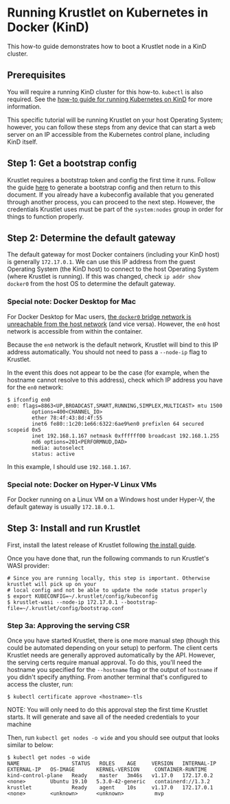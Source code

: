 # Running Krustlet on Kubernetes in Docker (KinD)

This how-to guide demonstrates how to boot a Krustlet node in a KinD cluster.

## Prerequisites

You will require a running KinD cluster for this how-to. `kubectl` is also
required. See the [how-to guide for running Kubernetes on
KinD](kubernetes-on-kind.md) for more information.

This specific tutorial will be running Krustlet on your host Operating System;
however, you can follow these steps from any device that can start a web server
on an IP accessible from the Kubernetes control plane, including KinD itself.

## Step 1: Get a bootstrap config

Krustlet requires a bootstrap token and config the first time it runs. Follow
the guide [here](bootstrapping.md) to generate a bootstrap config and then
return to this document. If you already have a kubeconfig available that you
generated through another process, you can proceed to the next step. However,
the credentials Krustlet uses must be part of the `system:nodes` group in order
for things to function properly.

## Step 2: Determine the default gateway

The default gateway for most Docker containers (including your KinD host) is
generally `172.17.0.1`. We can use this IP address from the guest Operating
System (the KinD host) to connect to the host Operating System (where Krustlet
is running). If this was changed, check `ip addr show docker0` from the host OS
to determine the default gateway.

### Special note: Docker Desktop for Mac

For Docker Desktop for Mac users, [the `docker0` bridge network is unreachable
from the host
network](https://docs.docker.com/docker-for-mac/networking/#use-cases-and-workarounds)
(and vice versa). However, the `en0` host network is accessible from within the
container.

Because the `en0` network is the default network, Krustlet will bind to this IP
address automatically. You should not need to pass a `--node-ip` flag to
Krustlet.

In the event this does not appear to be the case (for example, when the hostname
cannot resolve to this address), check which IP address you have for the `en0`
network:

```console
$ ifconfig en0
en0: flags=8863<UP,BROADCAST,SMART,RUNNING,SIMPLEX,MULTICAST> mtu 1500
        options=400<CHANNEL_IO>
        ether 78:4f:43:8d:4f:55
        inet6 fe80::1c20:1e66:6322:6ae9%en0 prefixlen 64 secured scopeid 0x5
        inet 192.168.1.167 netmask 0xffffff00 broadcast 192.168.1.255
        nd6 options=201<PERFORMNUD,DAD>
        media: autoselect
        status: active
```

In this example, I should use `192.168.1.167`.

### Special note: Docker on Hyper-V Linux VMs

For Docker running on a Linux VM on a Windows host under Hyper-V, the default
gateway is usually `172.18.0.1`.

## Step 3: Install and run Krustlet

First, install the latest release of Krustlet following [the install
guide](../intro/install.md).

Once you have done that, run the following commands to run Krustlet's WASI
provider:

```console
# Since you are running locally, this step is important. Otherwise krustlet will pick up on your
# local config and not be able to update the node status properly
$ export KUBECONFIG=~/.krustlet/config/kubeconfig
$ krustlet-wasi --node-ip 172.17.0.1 --bootstrap-file=~/.krustlet/config/bootstrap.conf
```

### Step 3a: Approving the serving CSR

Once you have started Krustlet, there is one more manual step (though this could
be automated depending on your setup) to perform. The client certs Krustlet
needs are generally approved automatically by the API. However, the serving
certs require manual approval. To do this, you'll need the hostname you
specified for the `--hostname` flag or the output of `hostname` if you didn't
specify anything. From another terminal that's configured to access the cluster,
run:

```console
$ kubectl certificate approve <hostname>-tls
```

NOTE: You will only need to do this approval step the first time Krustlet
starts. It will generate and save all of the needed credentials to your machine

Then, run `kubectl get nodes -o wide` and you should see output that looks
similar to below:

```console
$ kubectl get nodes -o wide
NAME                 STATUS   ROLES    AGE     VERSION   INTERNAL-IP   EXTERNAL-IP   OS-IMAGE       KERNEL-VERSION     CONTAINER-RUNTIME
kind-control-plane   Ready    master   3m46s   v1.17.0   172.17.0.2    <none>        Ubuntu 19.10   5.3.0-42-generic   containerd://1.3.2
krustlet             Ready    agent    10s     v1.17.0   172.17.0.1    <none>        <unknown>      <unknown>          mvp
```
